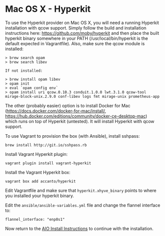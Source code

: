 # Mac OS X - Hyperkit

To use the Hyperkit provider on Mac OS X, you will need a running Hyperkit installation with qcow support. Simply follow the build and installation instructions here: https://github.com/moby/hyperkit and then place the built hyperkit binary somewhere in your PATH (/usr/local/bin/hyperkit is the default expected in Vagrantfile). Also, make sure the qcow module is installed:

```
> brew search opam
> brew search libev

If not installed:

> brew install opam libev
> opam init
> eval `opam config env`
> opam install uri qcow.0.10.3 conduit.1.0.0 lwt.3.1.0 qcow-tool mirage-block-unix.2.9.0 conf-libev logs fmt mirage-unix prometheus-app
```

The other (probably easier) option is to install Docker for Mac (https://docs.docker.com/docker-for-mac/install/, https://hub.docker.com/editions/community/docker-ce-desktop-mac) which runs on top of Hyperkit (untested). It will install Hyperkit with qcow support.

To use Vagrant to provision the box (with Ansible), install sshpass:

```
brew install http://git.io/sshpass.rb
```

Install Vagrant Hyperkit plugin:

```
vagrant plugin install vagrant-hyperkit
```

Install the Vagrant Hyperkit box:

```
vagrant box add accanto/hyperkit
```

Edit Vagrantfile and make sure that `hyperkit.xhyve_binary` points to where you installed your hyperkit binary.

Edit the `ansible/ansible-variables.yml` file and change the flannel interface to:
```
flannel_interface: "enp0s1"
```

Now return to the [AIO Install Instructions](install_instructions.md) to continue with the installation.